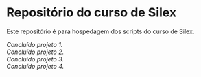 # Repositório do curso de Silex

Este repositório é para hospedagem dos scripts do curso de Silex.

*Concluído projeto 1.*  
*Concluído projeto 2.*  
*Concluído projeto 3.*  
*Concluído projeto 4.*  

